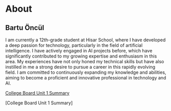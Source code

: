 # About

## Bartu Öncül

I am currently a 12th-grade student at Hisar School, where I have developed a deep passion for technology, particularly in the field of artificial intelligence. I have actively engaged in AI projects before, which have significantly contributed to my growing expertise and enthusiasm in this area. My experiences have not only honed my technical skills but have also instilled in me a strong desire to pursue a career in this rapidly evolving field. I am committed to continuously expanding my knowledge and abilities, aiming to become a proficient and innovative professional in technology and AI.



[College Board Unit 1 Summary]([https://github.dev/BartuOncul/bartuoncul.github.io/blob/ba15bceaf6a25cf8c9d1191820dc4a09a71997ee/Unit%201%20Coollage%20Board0](https://github.com/BartuOncul/bartuoncul.github.io/blob/main/Unit%201%20Coollage%20Board))

[College Board Unit 1 Summary]

